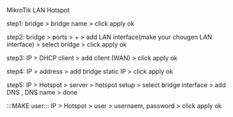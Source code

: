 MikroTik LAN Hotspot

step1:
bridge > bridge name > click apply ok

step2:
bridge > ports > + > add LAN interface(make your chougen LAN interface) > select bridge > click apply ok 

step3:
IP > DHCP client > add client (WAN) > click apply ok

step4:
IP > address > add bridge static IP > click apply ok

step5:
IP > Hotspot > server > hotspot setup > select bridge interface >  add DNS , DNS name > done

:::MAKE user:::
IP > Hotspot > user > usernaem, password > click apply ok

